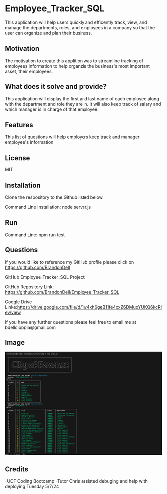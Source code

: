 # Employee_Tracker_SQL
This application will help users quickly and efficently track, view, and manage the departments, roles, and employees in a company
so that the user can organize and plan their business.
 
## Motivation
The motivation to create this applition was to streamline tracking of employees information to help organzie the business's most important asset, their employees. 

## What does it solve and provide?
This application will display the first and last name of each employee along with the department and role they are in. It will also keep track of salary and which manager is in charge of that employee. 

## Features
This list of questions will help employers keep track and manager employee's information 

## License
MIT

## Installation 
Clone the respository to the Github listed below. 

Command Line Installation: node server.js


## Run  
Command Line: npm run test
    
## Questions
    
If you would like to reference my GitHub profile please click on https://github.com/BrandonDell

GitHub Employee_Tracker_SQL Project: 

GitHub Repository Link: https://github.com/BrandonDell/Employee_Tracker_SQL

Google Drive Linke:https://drive.google.com/file/d/1w4xh6geB11fe4xxZ6DMuoYUKQ6kcRIev/view

If you have any further questions please feel free to email me at bdellcioppia@gmail.com

## Image
![DellCioppia](./Assets/Employee%20Tracker.png)
## Credits
-UCF Coding Bootcamp
-Tutor Chris assisted debuging and help with deploying Tuesday 5/7/24

